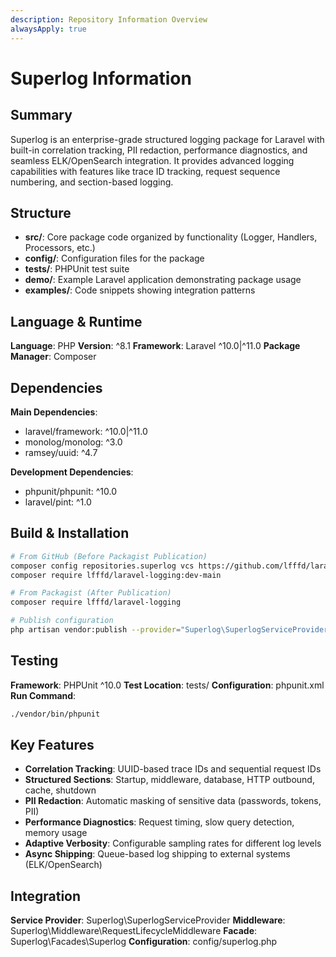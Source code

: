 ```yaml
---
description: Repository Information Overview
alwaysApply: true
---
```


# Superlog Information

## Summary
Superlog is an enterprise-grade structured logging package for Laravel with built-in correlation tracking, PII redaction, performance diagnostics, and seamless ELK/OpenSearch integration. It provides advanced logging capabilities with features like trace ID tracking, request sequence numbering, and section-based logging.

## Structure
- **src/**: Core package code organized by functionality (Logger, Handlers, Processors, etc.)
- **config/**: Configuration files for the package
- **tests/**: PHPUnit test suite
- **demo/**: Example Laravel application demonstrating package usage
- **examples/**: Code snippets showing integration patterns

## Language & Runtime
**Language**: PHP
**Version**: ^8.1
**Framework**: Laravel ^10.0|^11.0
**Package Manager**: Composer

## Dependencies
**Main Dependencies**:
- laravel/framework: ^10.0|^11.0
- monolog/monolog: ^3.0
- ramsey/uuid: ^4.7

**Development Dependencies**:
- phpunit/phpunit: ^10.0
- laravel/pint: ^1.0

## Build & Installation
```bash
# From GitHub (Before Packagist Publication)
composer config repositories.superlog vcs https://github.com/lfffd/laravel-logging.git
composer require lfffd/laravel-logging:dev-main

# From Packagist (After Publication)
composer require lfffd/laravel-logging

# Publish configuration
php artisan vendor:publish --provider="Superlog\SuperlogServiceProvider"
```

## Testing
**Framework**: PHPUnit ^10.0
**Test Location**: tests/
**Configuration**: phpunit.xml
**Run Command**:
```bash
./vendor/bin/phpunit
```

## Key Features
- **Correlation Tracking**: UUID-based trace IDs and sequential request IDs
- **Structured Sections**: Startup, middleware, database, HTTP outbound, cache, shutdown
- **PII Redaction**: Automatic masking of sensitive data (passwords, tokens, PII)
- **Performance Diagnostics**: Request timing, slow query detection, memory usage
- **Adaptive Verbosity**: Configurable sampling rates for different log levels
- **Async Shipping**: Queue-based log shipping to external systems (ELK/OpenSearch)

## Integration
**Service Provider**: Superlog\SuperlogServiceProvider
**Middleware**: Superlog\Middleware\RequestLifecycleMiddleware
**Facade**: Superlog\Facades\Superlog
**Configuration**: config/superlog.php
